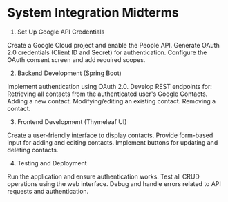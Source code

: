 # System Integration Midterms


1. Set Up Google API Credentials

Create a Google Cloud project and enable the People API.
Generate OAuth 2.0 credentials (Client ID and Secret) for authentication.
Configure the OAuth consent screen and add required scopes.


2. Backend Development (Spring Boot)

Implement authentication using OAuth 2.0.
Develop REST endpoints for:
Retrieving all contacts from the authenticated user's Google Contacts.
Adding a new contact.
Modifying/editing an existing contact.
Removing a contact.

3. Frontend Development (Thymeleaf UI)

Create a user-friendly interface to display contacts.
Provide form-based input for adding and editing contacts.
Implement buttons for updating and deleting contacts.

4. Testing and Deployment

Run the application and ensure authentication works.
Test all CRUD operations using the web interface.
Debug and handle errors related to API requests and authentication.

